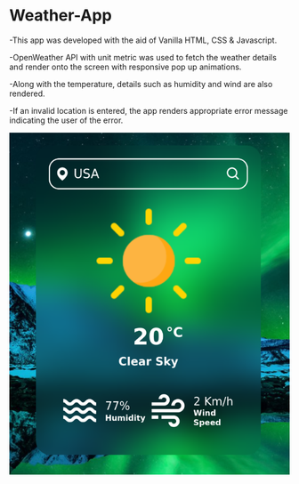 # Weather-App
-This app was developed with the aid of Vanilla HTML, CSS & Javascript.

-OpenWeather API with unit metric was used to fetch the weather details and render onto the screen with responsive pop up animations.

-Along with the temperature, details such as humidity and wind are also rendered.

-If an invalid location is entered, the app renders appropriate error message indicating the user of the error.

![Weather-App](Weather-App.png)
